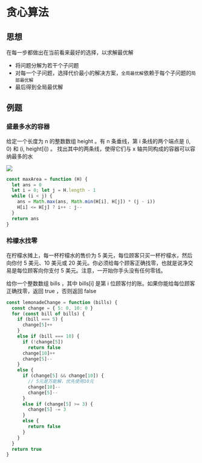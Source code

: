 # 贪心算法

## 思想
在每一步都做出在当前看来最好的选择，以求解最优解

* 将问题分解为若干个子问题
* 对每一个子问题，选择代价最小的解决方案，`全局最优解`依赖于每个子问题的`局部最优解`
* 最后得到全局最优解

## 例题

### 盛最多水的容器

给定一个长度为 n 的整数数组 height 。有 n 条垂线，第 i 条线的两个端点是 (i, 0) 和 (i, height[i]) 。
找出其中的两条线，使得它们与 x 轴共同构成的容器可以容纳最多的水

![](/img/question_11.jpg)
```js
const maxArea = function (H) {
  let ans = 0
  let i = 0; let j = H.length - 1
  while (i < j) {
    ans = Math.max(ans, Math.min(H[i], H[j]) * (j - i))
    H[i] <= H[j] ? i++ : j--
  }
  return ans
}
```

### 柃檬水找零
在柠檬水摊上，每一杯柠檬水的售价为 5 美元，每位顾客只买一杯柠檬水，然后向你付 5 美元、10 美元或 20 美元。你必须给每个顾客正确找零，也就是说净交易是每位顾客向你支付 5 美元。注意，一开始你手头没有任何零钱。

给你一个整数数组 bills ，其中 bills[i] 是第 i 位顾客付的账。如果你能给每位顾客正确找零，返回 true ，否则返回 false 
```js
const lemonadeChange = function (bills) {
  const change = { 5: 0, 10: 0 }
  for (const bill of bills) {
    if (bill === 5) {
      change[5]++
    }
    else if (bill === 10) {
      if (!change[5])
        return false
      change[10]++
      change[5]--
    }
    else {
      if (change[5] && change[10]) {
        // 5元是万能解，优先使用10元
        change[10]--
        change[5]--
      }
      else if (change[5] >= 3) {
        change[5] -= 3
      }
      else {
        return false
      }
    }
  }
  return true
}
```
